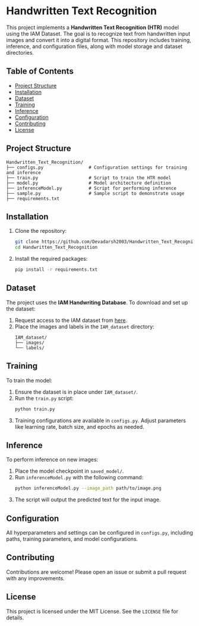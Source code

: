 # Handwritten Text Recognition

This project implements a **Handwritten Text Recognition (HTR)** model using the IAM Dataset. The goal is to recognize text from handwritten input images and convert it into a digital format. This repository includes training, inference, and configuration files, along with model storage and dataset directories.

## Table of Contents

- [Project Structure](#project-structure)
- [Installation](#installation)
- [Dataset](#dataset)
- [Training](#training)
- [Inference](#inference)
- [Configuration](#configuration)
- [Contributing](#contributing)
- [License](#license)

## Project Structure

```plaintext
Handwritten_Text_Recognition/
├── configs.py                 # Configuration settings for training and inference
├── train.py                   # Script to train the HTR model
├── model.py                   # Model architecture definition
├── inferenceModel.py          # Script for performing inference
├── sample.py                  # Sample script to demonstrate usage
├── requirements.txt
```
## Installation

1. Clone the repository:
    ```bash
    git clone https://github.com/Devadarsh2003/Handwritten_Text_Recognition.git
    cd Handwritten_Text_Recognition
    ```

2. Install the required packages:
    ```bash
    pip install -r requirements.txt
    ```

## Dataset

The project uses the **IAM Handwriting Database**. To download and set up the dataset:

1. Request access to the IAM dataset from [here](http://www.fki.inf.unibe.ch/databases/iam-handwriting-database).
2. Place the images and labels in the `IAM_dataset` directory:
    ```plaintext
    IAM_dataset/
    ├── images/
    └── labels/
    ```

## Training

To train the model:

1. Ensure the dataset is in place under `IAM_dataset/`.
2. Run the `train.py` script:
    ```bash
    python train.py
    ```
3. Training configurations are available in `configs.py`. Adjust parameters like learning rate, batch size, and epochs as needed.

## Inference

To perform inference on new images:

1. Place the model checkpoint in `saved_model/`.
2. Run `inferenceModel.py` with the following command:
    ```bash
    python inferenceModel.py --image_path path/to/image.png
    ```
3. The script will output the predicted text for the input image.

## Configuration

All hyperparameters and settings can be configured in `configs.py`, including paths, training parameters, and model configurations.


## Contributing

Contributions are welcome! Please open an issue or submit a pull request with any improvements.

## License

This project is licensed under the MIT License. See the `LICENSE` file for details.
